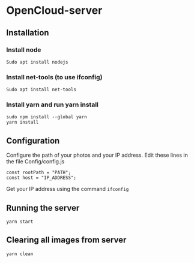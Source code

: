 # OpenCloud-server

## Installation

### Install node

```
Sudo apt install nodejs
```

### Install net-tools (to use ifconfig)

```
Sudo apt install net-tools
```

### Install yarn and run yarn install

```
sudo npm install --global yarn
yarn install
```

## Configuration

Configure the path of your photos and your IP address. Edit these lines in the file Config/config.js

```
const rootPath = "PATH";
const host = "IP_ADDRESS";
```

Get your IP address using the command `ifconfig`

## Running the server

```
yarn start
```

## Clearing all images from server

```
yarn clean
```
